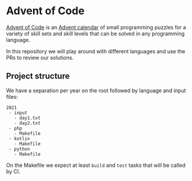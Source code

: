 # Advent of Code
[Advent of Code](https://adventofcode.com/) is an [Advent calendar](https://en.wikipedia.org/wiki/Advent_calendar) of small programming puzzles for a variety of skill sets and skill levels that can be solved in any programming language.

In this repository we will play around with different languages and use the PRs to review our solutions.

## Project structure

We have a separation per year on the root followed by language and input files:

```
2021
 - input
   - day1.txt
   - day2.txt
 - php
   - Makefile
 - kotlin
   - Makefile
 - python
   - Makefile
```

On the Makefile we expect at least `build` and `test` tasks that will be called by CI.
